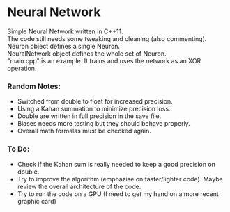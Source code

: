 # Neural Network  
  
Simple Neural Network written in C++11.  
The code still needs some tweaking and cleaning (also commenting).  
Neuron object defines a single Neuron.  
NeuralNetwork object defines the whole set of Neuron.  
"main.cpp" is an example. It trains and uses the network as an XOR operation.  
  
### Random Notes:  
- Switched from double to float for increased precision.  
- Using a Kahan summation to minimize precision loss.  
- Double are written in full precision in the save file.  
- Biases needs more testing but they should behave properly.  
- Overall math formalas must be checked again.  
  
### To Do:  
- Check if the Kahan sum is really needed to keep a good precision on double.
- Try to improve the algorithm (emphazise on faster/lighter code). Maybe review the overall architecture of the code.  
- Try to run the code on a GPU (I need to get my hand on a more recent graphic card)